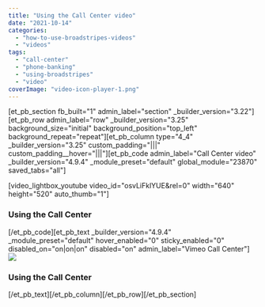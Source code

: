 ```yaml
---
title: "Using the Call Center video"
date: "2021-10-14"
categories: 
  - "how-to-use-broadstripes-videos"
  - "videos"
tags: 
  - "call-center"
  - "phone-banking"
  - "using-broadstripes"
  - "video"
coverImage: "video-icon-player-1.png"
---
```


\[et\_pb\_section fb\_built="1" admin\_label="section" \_builder\_version="3.22"\]\[et\_pb\_row admin\_label="row" \_builder\_version="3.25" background\_size="initial" background\_position="top\_left" background\_repeat="repeat"\]\[et\_pb\_column type="4\_4" \_builder\_version="3.25" custom\_padding="|||" custom\_padding\_\_hover="|||"\]\[et\_pb\_code admin\_label="Call Center video" \_builder\_version="4.9.4" \_module\_preset="default" global\_module="23870" saved\_tabs="all"\]

\[video\_lightbox\_youtube video\_id="osvLiFklYUE&rel=0" width="640" height="520" auto\_thumb="1"\]

  

### Using the Call Center

\[/et\_pb\_code\]\[et\_pb\_text \_builder\_version="4.9.4" \_module\_preset="default" hover\_enabled="0" sticky\_enabled="0" disabled\_on="on|on|on" disabled="on" admin\_label="Vimeo Call Center"\] [![](images/CallCenter_Video_Thumbnail_320_200.png)](https://vimeo.com/631531941)

### Using the Call Center

\[/et\_pb\_text\]\[/et\_pb\_column\]\[/et\_pb\_row\]\[/et\_pb\_section\]
